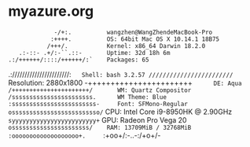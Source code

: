 # myazure.org
                               
                 -/+:.          wangzhen@WangZhendeMacBook-Pro
                :++++.          OS: 64bit Mac OS X 10.14.1 18B75
               /+++/.           Kernel: x86_64 Darwin 18.2.0
       .:-::- .+/:-``.::-       Uptime: 32d 18h 6m
    .:/++++++/::::/++++++/:`    Packages: 65
  .:///////////////////////:`   Shell: bash 3.2.57
  ////////////////////////`     Resolution: 2880x1800
 -+++++++++++++++++++++++`      DE: Aqua
 /++++++++++++++++++++++/       WM: Quartz Compositor
 /sssssssssssssssssssssss.      WM Theme: Blue
 :ssssssssssssssssssssssss-     Font: SFMono-Regular
  osssssssssssssssssssssssso/`  CPU: Intel Core i9-8950HK @ 2.90GHz
  `syyyyyyyyyyyyyyyyyyyyyyyy+`  GPU: Radeon Pro Vega 20 
   `ossssssssssssssssssssss/    RAM: 13709MiB / 32768MiB
     :ooooooooooooooooooo+.    
      `:+oo+/:-..-:/+o+/-      
